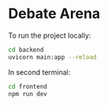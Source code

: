 # Debate Arena

To run the project locally:

```bash
cd backend
uvicorn main:app --reload
```

In second terminal:
```bash
cd frontend
npm run dev
```

